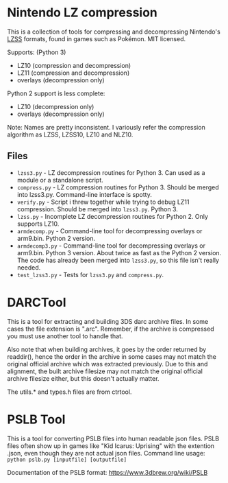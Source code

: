Nintendo LZ compression
=======================

This is a collection of tools for compressing and decompressing Nintendo's [LZSS][] formats, found in games such as Pokémon. MIT licensed.

[LZSS]: http://en.wikipedia.org/wiki/Lempel%E2%80%93Ziv%E2%80%93Storer%E2%80%93Szymanski

Supports: (Python 3)

* LZ10 (compression and decompression)
* LZ11 (compression and decompression)
* overlays (decompression only)

Python 2 support is less complete:

* LZ10 (decompression only)
* overlays (decompression only)


Note: Names are pretty inconsistent. I variously refer the compression algorithm as LZSS, LZSS10, LZ10 and NLZ10.

Files
-----

* `lzss3.py` - LZ decompression routines for Python 3. Can used as a module or a standalone script.
* `compress.py` - LZ compression routines for Python 3. Should be merged into lzss3.py. Command-line interface is spotty.
* `verify.py` - Script i threw together while trying to debug LZ11 compression. Should be merged into `lzss3.py`. Python 3.
* `lzss.py` - Incomplete LZ decompression routines for Python 2. Only supports LZ10.
* `armdecomp.py` - Command-line tool for decompressing overlays or arm9.bin. Python 2 version.
* `armdecomp3.py` - Command-line tool for decompressing overlays or arm9.bin. Python 3 version. About twice as fast as the Python 2 version. The code has already been merged into `lzss3.py`, so this file isn't really needed.
* `test_lzss3.py` - Tests for `lzss3.py` and `compress.py`.

DARCTool
========
This is a tool for extracting and building 3DS darc archive files. In some cases the file extension is ".arc". Remember, if the archive is compressed you must use another tool to handle that.  

Also note that when building archives, it goes by the order returned by readdir(), hence the order in the archive in some cases may not match the original official archive which was extracted previously. Due to this and alignment, the built archive filesize may not match the original official archive filesize either, but this doesn't actually matter.  

The utils.* and types.h files are from ctrtool.

PSLB Tool
=========
This is a tool for converting PSLB files into human readable json files. PSLB files often show up in games like "Kid Icarus: Uprising" with the extention .json, even though they are not actual json files.
Command line usage:
`python pslb.py [inputfile] [outputfile]`

Documentation of the PSLB format: https://www.3dbrew.org/wiki/PSLB
